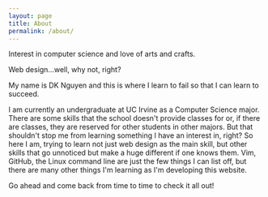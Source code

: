 ```yaml
---
layout: page
title: About
permalink: /about/
---
```

Interest in computer science and love of arts and crafts.

Web design...well, why not, right?

My name is DK Nguyen and this is where I learn to fail so that I can learn to succeed.

I am currently an undergraduate at UC Irvine as a Computer Science major. There are some skills that the school doesn't provide classes for or, if there are classes, they are reserved for other students in other majors. But that shouldn't stop me from learning something I have an interest in, right? So here I am, trying to learn not just web design as the main skill, but other skills that go unnoticed but make a huge different if one knows them. Vim, GitHub, the Linux command line are just the few things I can list off, but there are many other things I'm learning as I'm developing this website.

Go ahead and come back from time to time to check it all out!  
